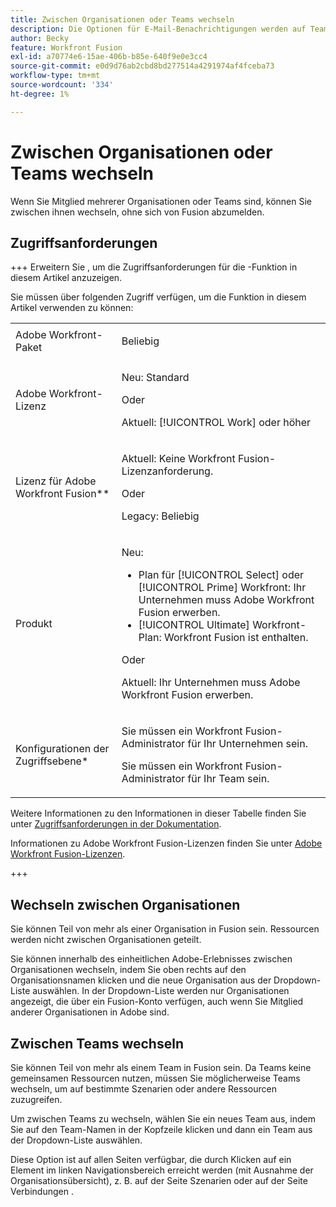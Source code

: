 ```yaml
---
title: Zwischen Organisationen oder Teams wechseln
description: Die Optionen für E-Mail-Benachrichtigungen werden auf Team-Ebene festgelegt.
author: Becky
feature: Workfront Fusion
exl-id: a70774e6-15ae-406b-b85e-640f9e0e3cc4
source-git-commit: e0d9d76ab2cbd8bd277514a4291974af4fceba73
workflow-type: tm+mt
source-wordcount: '334'
ht-degree: 1%

---
```


# Zwischen Organisationen oder Teams wechseln

Wenn Sie Mitglied mehrerer Organisationen oder Teams sind, können Sie zwischen ihnen wechseln, ohne sich von Fusion abzumelden.

## Zugriffsanforderungen

+++ Erweitern Sie , um die Zugriffsanforderungen für die -Funktion in diesem Artikel anzuzeigen.

Sie müssen über folgenden Zugriff verfügen, um die Funktion in diesem Artikel verwenden zu können:

<table style="table-layout:auto">
 <col> 
 <col> 
 <tbody> 
  <tr> 
   <td role="rowheader">Adobe Workfront-Paket</td> 
   <td> <p>Beliebig</p> </td> 
  </tr> 
  <tr data-mc-conditions=""> 
   <td role="rowheader">Adobe Workfront-Lizenz</td> 
   <td> <p>Neu: Standard</p><p>Oder</p><p>Aktuell: [!UICONTROL Work] oder höher</p> </td> 
  </tr> 
  <tr> 
   <td role="rowheader">Lizenz für Adobe Workfront Fusion**</td> 
   <td>
   <p>Aktuell: Keine Workfront Fusion-Lizenzanforderung.</p>
   <p>Oder</p>
   <p>Legacy: Beliebig </p>
   </td> 
  </tr> 
  <tr> 
   <td role="rowheader">Produkt</td> 
   <td>
   <p>Neu:</p> <ul><li>Plan für [!UICONTROL Select] oder [!UICONTROL Prime] Workfront: Ihr Unternehmen muss Adobe Workfront Fusion erwerben.</li><li>[!UICONTROL Ultimate] Workfront-Plan: Workfront Fusion ist enthalten.</li></ul>
   <p>Oder</p>
   <p>Aktuell: Ihr Unternehmen muss Adobe Workfront Fusion erwerben.</p>
   </td> 
  </tr>
  <tr data-mc-conditions=""> 
   <td role="rowheader">Konfigurationen der Zugriffsebene*</td> 
   <td> 
     <p>Sie müssen ein Workfront Fusion-Administrator für Ihr Unternehmen sein.</p>
     <p>Sie müssen ein Workfront Fusion-Administrator für Ihr Team sein.</p>
   </td> 
  </tr> 
   </td> 
  </tr> 
 </tbody> 
</table>

Weitere Informationen zu den Informationen in dieser Tabelle finden Sie unter [Zugriffsanforderungen in der Dokumentation](/help/workfront-fusion/references/licenses-and-roles/access-level-requirements-in-documentation.md).

Informationen zu Adobe Workfront Fusion-Lizenzen finden Sie unter [Adobe Workfront Fusion-Lizenzen](/help/workfront-fusion/set-up-and-manage-workfront-fusion/licensing-operations-overview/license-automation-vs-integration.md).

+++


## Wechseln zwischen Organisationen

Sie können Teil von mehr als einer Organisation in Fusion sein. Ressourcen werden nicht zwischen Organisationen geteilt.

Sie können innerhalb des einheitlichen Adobe-Erlebnisses zwischen Organisationen wechseln, indem Sie oben rechts auf den Organisationsnamen klicken und die neue Organisation aus der Dropdown-Liste auswählen. In der Dropdown-Liste werden nur Organisationen angezeigt, die über ein Fusion-Konto verfügen, auch wenn Sie Mitglied anderer Organisationen in Adobe sind.

## Zwischen Teams wechseln

Sie können Teil von mehr als einem Team in Fusion sein. Da Teams keine gemeinsamen Ressourcen nutzen, müssen Sie möglicherweise Teams wechseln, um auf bestimmte Szenarien oder andere Ressourcen zuzugreifen.

Um zwischen Teams zu wechseln, wählen Sie ein neues Team aus, indem Sie auf den Team-Namen in der Kopfzeile klicken und dann ein Team aus der Dropdown-Liste auswählen.

Diese Option ist auf allen Seiten verfügbar, die durch Klicken auf ein Element im linken Navigationsbereich erreicht werden (mit Ausnahme der Organisationsübersicht), z. B. auf der Seite Szenarien oder auf der Seite Verbindungen .
